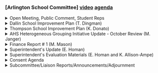 ### [Arlington School Committee] [video](https://www.youtube.com/watch?v=5ipl_6FF1NM) [agenda](https://arlington.novusagenda.com/agendapublic/MeetingView.aspx?MeetingID=1877&MinutesMeetingID=-1&doctype=Agenda)

<details><summary>Open Meeting, Public Comment, Student Reps</summary> 
<details><summary>	 Kirsi Allison Ampe - 156</summary>

> Hi, welcome to this regular school committee meeting of Thursday, October 26th. We have no public comment today. I would like to recognize our AEA representative, Julie Keyes. Thank you for being here. And our student representatives, Mo Higginbuke and Amy Kolaru. Did I get it right? Yeah. It's online. Oh, and Grant Minnick is online. Sorry, hi. And we will start with you folks. Oh, yeah. To be honest, not a lot of updates this week. People are kind of just doing their academic thing right now. It's a pretty stressful week for everybody. But we're excited for the new building. Sports seasons are coming to a close, so cheer for the girls cross-country team, because they're our Middlesex League champions for the second year in a row, maybe even more. And the fall play is happening next weekend, so you should all check that out. Exciting. People put a lot of work into it.
</details></details>
<details><summary>Dallin School Improvement Plan (T. Dingman)</summary> 
<details><summary>	 Kirsi Allison-Ampe - 233</summary>

> Great. OK. Next, we have the Delan, or do you want to do the introduction for the SIPs? Sure. We have two school improvement plans tonight. Delan and Thompson are here to present. And I'll go ahead and invite you up, Mr. Dingman, first. I'll be driving slides, so let me know when you want to progress it. And I just want to thank the team for their work with a new school improvement plan template this year, and a lot of additional support from our director of data research and accountability. We've done a lot of work to try to align the efforts of the schools, while also providing opportunities for the schools to show their special ways that they are adapting the work that we're doing as a district to meet the needs of their specific communities. So I'm sure you'll hear a little bit about that. And take it away. I will pull up your slides. Let me, before I do that, Liz, I don't know if this affects our public, but on our screen, there's something in the middle that doesn't look like it should be there. Thank you. OK, great. Thanks. Do you want that sidebar on there, or do you want to? We don't need the sidebar. Why? Yeah. In case somebody wants to say something. OK. Yeah, we should have that here. OK. We're good. Thanks.
</details>
<details><summary>	 Thad Dingman - 3613</summary>

> Good evening, everybody. Did I hear right, this is the last school committee meeting in this room?  Yeah. Congratulations. That's really cool. Glad to set the tone. Knock on four, Micah, you know. Yeah, yeah. So thanks, everybody. With that, Dingman, I'm the principal of Dallin Elementary. I'm beginning, this is the beginning of the 10th year at Dallin Elementary. I'm very proud of that. I'm proud to serve this community for the last decade. I'm joined by Samantha Karustis, our assistant principal. She's graciously allowed me to be the spokesperson for Dallin tonight. Thanks, Sam. You got that, thank you. So tonight, what I hope to go through is a few things from the past year that we consider wins, and also some challenges that we plan to dig in with our teaching team around this year. We'll share our priorities for 23-24, priorities that I think are very specific and important to the community at Dallin, but also are moving our strategic plan forward for the district as well. We'll talk about key initiatives, action steps, and our school improvement plan. Slide, thank you. So Dallin Elementary, we're a school of approximately 425 students and about 70 plus staff. Dallin, in the past probably five to six years, has peaked at around 500, or a little over 500. So following the pandemic and in the years following, sort of plateaued, and we remain around 425 students, 20 sections, including housing the district supported learning center, sometimes referred to as the SLCB for students in grades K through 5. So supporting our community and also supporting our broader community of Arlington students and families. We're very lucky to have the engagement of families in our community. Our PTO is thriving. We've seen volunteerism in our schools rebound in incredible ways. Since our pandemic, things like our board seats are all full. Our meetings are full as well. We have a school council that is representative of our family population, teachers, and community members, and a diversity, equity, inclusion group that is supporting and tending to all of the voices in the Dallin community. Demographically, Dallin has changed. In the last, over the last seven years, we have seen particularly our community that identifies as non-white increased by 15%. We are seeing more languages in our school. We're seeing a multitude of families and experiences. And they are asking to participate and be a part of their children's education, which is wonderful. Dallin, we prioritize three core values, courage, respect, and responsibility. And we use those core values to lead our work in helping students to think morally and ethically about their experience with themselves and with each other. Slide. Just going to talk a little bit about the segue into the teaching team at Dallin and some of our core practices that we believe are important. We've made meeting together in professional time, which we call Ace Blocks, is our collaborative time where we're meeting across roles in the building. Hold on, Mr. Damon. Which slide are we on? I'll go back one. Sorry, I just want to say a couple of things about this. What's my name? Never mind. I point this out because what's been very important is teaming, creating collective efforts to support students in our school. So that's making sure that we take our time together very seriously. We make efforts to bring special educators, interventionists, coaches, all in the spaces with our teachers every week, following agendas and following data that is collectively identified and valued to improve our student experience. And so the professional culture in the school, I would say, is very positive because of that. I'm going to talk more in depth, but we're going to, this year and previous years, we are committed to improving literacy instruction for our students. It's been something I've talked with this group about in the past and will continue to talk about. It's an important conversation in our district as well. And also, this year, we're looking with more focus at our groups within the data that we know, whose experience we want to shift, we want to focus on. Slide. Generally, the data portrait that we've looked at at the start of the year with teachers and administrators, I would say we see several strengths and we see areas of concern emerge. So academically, the school demonstrates impressive achievement. We're an 87th percentile school. MCAS supports that our students are performing above the state and with the district. We see strong results for students in math and ELA and science as just general statements. And we've also made substantial progress in improving our students' early reading benchmarks, K through threes. We've paid more attention to those. We've been very proud of the shifts that we've seen, particularly coming out, again, of the pandemic. But then we also need to continue to focus on some of the inequities that become more visible as we zoom in looking at things like, in particular, our performance gaps that are existing right now between our high needs and non-high need populations. Particularly when we look at MCAS achievement, that tends to be the key signal to there's something there to understand and improve for our students. High needs is a blanket term. I think most folks, probably all folks, have a general sense of what that means. Because at Dallin, our subgroups are small. Students with identified disabilities are multilingual population. Students who are identified as low SES are small groups. Those get clustered into high needs. But there's lots of stories in there for us to learn from. So in general, I think our data raises questions about specific challenges that those groups are having, thinking about the effectiveness of tiered intervention and engagement of our students, particularly students with disabilities, in the classroom and within academic discourse. Slide, please. So in our school improvement plan for this year, we're focused in four priority areas, our priority goals. So we're going to continue to explore and understand our opportunity gap in literacy, particularly between high needs and non-high needs population. Part of this is the adoption of the EL, English language arts curriculum, that was happening across the district. Part of it is the expansion of high quality universal screening instruments for fourth and fifth grade. Our second objective is an instructional objective. This year, our school is looking at the use of protocols to ensure equity of voice in the classroom. It's a high leverage instructional practice that we know is linked to positive student achievement outcomes for all students. It's a central practice in the EL curriculum that we'll be implementing over the next several years. And it's a practice that we are studying and will be learning from as a school. Within the area of equity and culture, we're going to talk a little bit more about our students and their sense of belonging. Our sense of belonging is central in our vision statement for the district. And what we see when we listen and look at student voice is our students who are identifying LGBTQIA-plus and our students who are identified as having disabilities and receiving services are reporting a different experience and a different sense of belonging, a less positive sense of belonging than other groups. And in family engagement, we plan to work closely with our PTO and our staff to make sure that our students see themselves in their school experience, that families see themselves in school experience, and that we are creating invitations for families to share the rich diversity of our community in our school. Slide, please. Just want to talk a little bit more about literacy and a focus on literacy, a few data points to look at. We've been, as a school, thinking about the experience of our readers from an early age for several years, supporting our staff with professional development, and as a district, supporting them with the tools to tend to and pay attention to early reading skills. So in the middle, you have Dallin, what we look like at year-end, using the Dibble's assessment, which is the assessment that we're using now K-5 to monitor our reading progress with students. On the far right, we're looking at the MCAS in a trend line of our high-needs students and how they're performing in the MCAS assessment. Kind of bouncing, but I hadn't really thought about the order when I was presenting to the school committee but on the left, oh, it's your, yeah, left, good, is the growth from the beginning of the year last year to the end of the year last year for our students in K-3, looking at the percentage of students that are meeting or exceeding the benchmarks assigned by Dibble's. So what do we notice? We see, when it comes to early reading skills, that our students in K-1 and 2 have made really nice gains and continue to make gains. Our second grade cohort for last year is a cohort where we, aside from looking at tier one interventions, we looked really carefully at our interventions as it's just a large group of students that need our support. In our third grade, we see 80% of our students who are hitting those end-of-year benchmarks. But still what we notice in some of our MCAS results is a challenge in how those early reading skills are translating into success and the type of questions and the type of ways that we're measuring our students as readers. Particularly, what we're thinking about is our students' comprehension and their ability to write responses to their reading. The one intervention that is gonna be the most impactful for all of our students, particularly when it comes to using MCAS to measure outcomes, is our EL education implementation. It is a curriculum that is rigorous, holds our kids to high standards and high expectations, is supportive, is explicit, is teaching them carefully across their years in school how to demonstrate their comprehension. They arereading a ton. They are presented with complex text, with complex ideas. They are reading a range of genres. They are supported. All students are held to high standards. All students are reading central text and supporting reading central text. It's not a curriculum where the bar is lowered for any particular student. They're learning how to write paragraphs. They're learning their mechanics. These are all areas that when you look deeper at those MCAS scores and you think about where is it that they're falling down, and you look at where we're closest to the state in our performance, it's essay writing and it's constructed responses. And those are where our students need more experiences in the tier one classroom starting at an early age so that they are prepared for that in third grade. And they are, I would argue, they are important skills for our kids to have. That is how they demonstrate comprehension. Our students are learning vocabulary. Our students, which is important, and our students are developing better background knowledge as a part of their experience starting in K1 and 2. So where we have sort of done a better job at figuring out how phonics, phonemic awareness, and those emerging skills help students be decoders and fluent readers, we need to give equal attention to students' comprehension skills and language. So we have new assessments that we're piling in fourth and fifth grade at Dallin. We have a team that we're developing this year that will closely pay attention to the progress that students are making. So that's reading specialists, coaches, special educators, administrators, and teaching teams that will be paying attention to progress monitoring. So one of our focuses this year on improvement is how we progress monitor across the year and carefully progress monitoring our students in their classrooms. Slide. It's important that, so another area we're working on I mentioned is instructional strategy. So it's important that we are creating a sense of belonging for our students in the way that we believe that we have the most leverage for that is in their classroom experience. And so the classroom, we want our classrooms to be rigorous places for all students. Right now what we see is that our kids are feeling and experiencing rigor in their classrooms. However, if we look a little deeper at our focal groups, see the students with disabilities are reporting or feeling less rigor. So one of our key central practices is classroom discussion protocols. Classroom discussion protocols are linked to higher levels of student achievement. A protocol, if you're not familiar with it, is just a structured approach to a facilitation to a meaningful conversation. So, and these happen inside of lessons for students. The purpose is engagement, active engagement, critical thinking, and equitable sharing of ideas. The things that a protocol, what's central in a protocol to us is it's promoting equity of voice. We wanna make sure that all students feel that they are participating in a part of whatever the activity is in the classroom. And it's also a way that we create more participation that are, and it contributes to our classroom communities that we're developing. Another part of protocols for us and what we're thinking about is how we are appreciating different viewpoints in the classroom. We're encouraging students to work across diverse partnerships. There's collaboration, there's teamwork. And most importantly, I mean, when a student feels like they are a part of the learning, when a student feels like their voice is heard, they feel like they are more important in their classroom setting. Slide. Something that we've been focusing on as a school and as a district for several years is our students' sense of belonging. And this year, in our goals, we are intending to learn even more and understand why some of our students feel so positive about their student experience and why others are not reporting the same. So what we noticed in the data that you're seeing is student voice data, it's panorama. It's from 190 students who are reporting about their experience. So one of the things that we feel good about is last year, our focus was on connection with kids. We noticed that our data seems to indicate we are, our students are feeling more connected. That those numbers showed strengthening. We noticed a significant rise in the sense of belonging from our adults. I should talk more about our staff, but this was something that we were very intentional about is making sure that our adult community felt connected to each other. And we noticed great increases for students who are in IEP, students who have identified disabilities. Somewhere in the fall to spring experience, those are real positives for us. You know, where I think that there's, we have more questions than answers is some of the decreases that we notice. And the swings, I think, should be noted. can tend to be big because those groups are smaller in size. But in particular, the theme that emerged in our data is students who identify as a gender other than male or female. And so that's one of the questions or identifiers that students are provided with. We noticed their student experience was less positive, and particularly from fall to spring. And it's a community of students that we have tried to create affinity groups and spaces for. We've tried to think about the ways that we are allies in creating safe spaces for kids. I really feel like our adult community is not satisfied with that, with those results. So for us, to see that dip in this particular focal group's sense of belonging is a challenge that we want to take on very seriously. And I'll talk a little bit more about key actions in just a second. But that particular sense of belonging for our students is something that we're noticing and are going to act on. So slide. And I think the segue between, I want to talk about our instructional leadership teams. It's important that we don't stop at surveys. It's important that we don't stop at tests that are already behind us. It's important that our work, our actions, take us closer and closer to the student experience. Our instructional leadership team is something that it's part of our district work. It's a part of our school work. They are in the leading edge of our priorities. So our instructional leadership team, their focus this year is our school-wide focus is protocols. They're the first to implement. They're the first to open their doors and share with their colleagues. When we're talking about understanding the experience of our focal groups, these folks are already identifying students and going to them and interviewing them and talking to them and bringing that information back to our larger instructional leadership team to make sense of and understand. So the thing I want to say about our instructional leadership team, this is an important initiative in our district. And these folks are the role models and the leaders in our schools. And that's how we're treating it at Dallin. We have a great team of teachers who are moving that strategic plan forward, thinking about instructional coherence, thinking about what professional development can look like. On top of all that, what our instructional leadership team is intending to work towards this year is more peer collaboration and peer observation. So the best learning, I don't mean this too facetiously, but teachers learn best from each other. The more authentic the experience, the more authentically your voice is to the work that you do with kids, the more that you learn and listen. So we are trying to cultivate that in our school. And our instructional leadership is trying to do that, while also moving forward our priorities as a school around equitable discourse and understanding the student experience. Thank you. Is that my one minute mark or something? So just trying to synthesize some of our key initiatives and action steps. We are, as leaders in the school, trying to create a culture of learning where our teachers feel that they are supported by each other and available for each other. And so that's something that is really important for Sam and I. We want to make sure that our school is a safe and inclusive space for our families and our communities and our students. And we know that we are going to need professional development and to be very clear about what are the practices that we know lead to a student feeling like they belong. And we know that we will do that by learning from our families and learning from our students and learning from our community. Some of our work this year is around more synthesis. We want to combine our groups. So we have an instructional leadership team. We have a school council. We have PTOs. We have DEI groups. We have SEL teams. This year, one of our key initiatives is to bring those groups together more often so that across roles, folks can see how they are working towards the same outcomes and how we can develop more relationships of people who play key roles in our schools, those voices that are central. And part of that is, again, continuing to cultivate our Dallin IL team. Our academic initiatives, something we're taking very seriously is supporting our EL implementation in grades two and three, looking at high leverage instructional practices across the school, developing a team of interventionists and reading specialists, special educators and coaches as a core literacy team to more closely progress monitor students across the year, and communicate, develop communication systems so that we are more transparent with our community. That's something our community has asked from us to do and respond, using assessment tools. And also, part of our work is we're creating a core experience where students do not miss core instruction in any of their content areas. That has been really important to us. And importantly, I just want to say thatour teachers, they demonstrate their commitment. All of our teachers have these priorities somewhere in their professional practice and student achievement goals for themselves. So we create common goals across our school so that we're all working towards those same outcomes. Importantly, with a focus on student groups, namely our students with identified disabilities and students who are identifying as LBGTQA plus. And slide. And I won't spend a ton of time on this. But if you get it, if you have a time to read through, I think we get really serious about what we believe our kids need and what they want and how they learn best. And we sit and craft great plans for professional development and what we think will engage our teachers. But what we've been doing more of last year and this year is just talking with kids and trying to understand where the glows are in their day, the things that they appreciate and love, and also listening to our teachers to get a sense of where they're at and where they believe that we need to be going. And so I've shared some of those from the empathy interviews as just an example of how we really do believe that it's important to go past surveys and to listen to people and make space to hear their stories. Slide. Thank you. And questions.
</details>
<details><summary>	 Paul Schlichtman - 57</summary>

> Thank you very much. Does anyone have any questions?  Mr. Schlickman. Thank you very much. First, I want to ask you for the bottom line question as far as we are. You're before us. You're talking about your school, what you're doing, what you see as the next steps forward. What do you need from us?
</details>
<details><summary>	 Thad Dingman and Paul Schlictman - 410</summary>

> Well, I think if you ask teachers what they need, it's time. And how I think about that is to some degree, if that was the blanket, we just had time to do these things, it probably wouldn't still be enough. I think it's time and it's leadership. I take that really seriously, that what we do is intentional. I think, Paul, the continued support of the school committee, I feel like even when there is hard questions to ask, I've always felt supported and felt like our community supports our schools. We need that continued support. I think we're going to learn this year, I imagine, as we pay extra close attention to how our focal group experience changes. That will impact what we ask and what we say or communicate that we need. I don't want to use the word concern. I'm impressed by the fact that the district is going through a major implementation of a new literacy curriculum, which is going to take a whole chunk of time. As soon as I heard time, I know that that's something that's got to be eating up a lot for you. Yeah, and how you do all do your work. I'm not saying like, here's how you should do your job. You know how to do your jobs. Protect our schools. Protect our schools from the distractions that will take us away from important conversations about the student experience. I've mentioned several times tonight, there are students in our school in third through fifth grade who say, I'm not this gender. I'm having an experience that's different. Help me have that experience. I do worry at times that as we get very serious about that, how we take care of our educators and protect our schools in doing that work. Yeah. I've always worried about who's caring for our caregivers. I hear the discussion. I know that there was a major impetus in terms of literacy because we saw the need to shift our curriculum. I'm glad you were talking about essay constructive response. I think the key word here is discourse. And the more discourse that transpires among the students, that's sort of an outcome that usually pops up on the MCAS in those areas. But that's also a way to gain connections. And it's a great research base. Student discourse has a great research base in being effective. It's always been a key leverage point. Thanks.
</details>
<details><summary>	 Jane Morgan - 234</summary>

> Any other questions? OK. Oh, it's Morgan. Thank you. So, I guess my question, and again, Dellen mirrors the district in this. So, it's the same. So, first of all, to Dr. Ford Walker who have all these slides like mostly look the same, which is amazing. So, then like there's like a template and then we can go and like go back and look at the district data and then I can actually ask like a much better question. So, thank you for that. So, the achievement gap in ELA on the MCAS between high need students and all students has never been bigger than it is now, right, since 2019 anyway. That is the case at Dellen. It's the case in like across our district. So, what are the, I mean obviously we have a new literacy curriculum, right, where, you know, where we brought, we're doing more, you know, bringing foundations through grade three sounds like there's still some like potentially some work to do there in the implementation just because like that's what I think when I see growth from fall to spring is like, like we want to see them. We don't want to see 2% fewer in the spring obviously meeting and exceeding what we did in the fall, right, but working on that. But so, what do we do about that other than having a new curriculum?
</details>
<details><summary>	 Thad Dingman - 420</summary>

> So, I think we measure the efficacy of our interventions. So, if we assume that, we have to assume that students who are identified as high needs are in some way known by the school. So, high needs is like since disability is part of that group and that is this blanket. It bothers me in the sense that there are very unique experiences even under that and there's a lot of intersection. I think there is an intersection between disability and our students that are multilingual that is compelling and needs closer attention to understand what works for students and for students, what we can expect or what we should be doing more of or less of. And I think that, I think low SES is a hidden population for us, at least in our community, but it's getting bigger. If you look at our demographics, these are groups that are getting bigger for us. But they've been hidden, their experiences have been hidden. And so, there's lots of great research and lots of great practice that we can lean on, but I think, and I think we have great dedicated teachers who want to see different outcomes for students. So, all that to be said, by paying closer attention, excuse me, to the interventions that we're doing, meeting frequently and being flexible, trying to learn about, you know, learn from this experience and making changes. I mean, there was a time probably, definitely not when I was here, where you would decide on what your course of action is and that you would stick with it, right? You'd stick with it over the course of maybe a year. We don't do that anymore. We have people who bring in a milieu, like they bring from their backgrounds. And if you put a reading specialist, a special educator, and an MLL teacher next to each other, and a coach, what comes out of that is usually different than what you've had in the past. And somebody asks a question that hasn't been asked in the past. So, we've already started that work. And then, all of a sudden, you see folks, when you give that type of agency, like they're leaders on the ground too. So, there's this sense of like commitment to students that takes place in creating those structures. So, that's what we believe. The magic wand, like approach, I don't necessarily have that, but definitely there are instructional practices and instructional approaches that people are trying.
</details>
<details><summary>	 Jane Morgan - 80</summary>

> Great. And my other question, you didn't touch on it in your presentation, so this feels a little, it's maybe unfair, but we heard a lot from Matt Coleman when he talked about absenteeism and like efforts that were being made to sort of work on that and know that in Karen's presentation, she talks about it. And I was just curious sort of the 30-second version of your sort of philosophy on working on chronic absenteeism in your population.
</details>
<details><summary>	 Thad Dingman - 69</summary>

> Developing compassionate, close relationships with families because they are also experiencing the burden of whatever the core issue is. So, I will say that this is an area where my partner, Sam, has done a really good job of being more, helping us all be more aware of the patterns of attendance that we're experiencing. And our social workers have never been more important. Great. Thank you so much.
</details>
<details><summary>	 Len Kardon - 108</summary>

> Mr. Cardin. So, related to the high needs group, the percentage of IEPs, the percentage of students that have IEPs at Dallin is quite low at 9.4%. It used to be as high as 14. And the other schools, I mean, you have an SLC, so it's hard without taking those numbers into consideration. But the other elementary schools are, I mean, the closest is 11% at Bishop and significantly higher at some of the others. So, do you think there's something notable there? Has something changed in the last five years about putting people on IEPs at Dallin? Or is there anything that you've observed about that?
</details>
<details><summary>	 Thad Dingman - 209</summary>

> I wouldn't say there's like a single story that I can think of. I think that in our work, particularly by housing the Supportive Learning Center, we are acutely aware of disproportionality. I think that has sharpened our practice. You know, so if you think about our populations where disproportionality and disability tend to come together, it's low SES, it's black and brown. These are all populations that are very low for us. I think it could in some way speak to the important role that intervention has played for our students, how accessible our intervention is for our families. You know, so I would say the expertise of those interventionists too and the impact that they've had on students over time. You know, I think when something I look at is if we pay attention to the non-high needs trend lines, they remain pretty stable and high. So there's nothing there that screams students are, you know, we're missing students. We're lost in, you know, we're missing stories. I think we're doing a better job of identifying our students that need the most. And now we need to do what we were talking to Jane about is make sure that those practices are impacting those populations. Thank you.
</details>
<details><summary>	 Laura Gitelson - 118</summary>

> Ms. Goodwin. I appreciate your, you know, concern and highlighting the challenges or the decrease in positive responses for students who don't identify in the gender binary. But I'm sort of curious because there's three categories here. And the top one, which is how much support do adults at your school give you, it looks like there's been improvement on, right? And it's the other two that are the striking declines. And I would love to know sort of what you attribute that to and how, you know, if there's something you can learn, all of us can learn from there in that distinction to help all of these students have a better sense of belonging going forward.
</details>
<details><summary>	 Thad Dingman - 241</summary>

> Yeah. I have hunches. I think in particular, so one thing I want to say is this group is around, I think it was 9 in the fall and 11 in the spring. So we're talking like when the pendulum shifts on some of these, we're talking about 4 or 5 kids. So I want to know what those 4 or 5 kids think and what they, how they understand and what they're asking for when they respond to these questions. So it's like, so when I think is that our teachers, what I believe is that our teachers are creating safe space in their classrooms for kids and we need to, but we're a very connected school. I mean, Dallin, you know, is like a box. And so we're all over each other all the time every day, which means we're very visible with each other. When we create a safe space and students feel like they can share the fullness of themselves, I actually think that a student wants to carry that into their school and continue to share the fullness of themselves in all of their spaces. So how we do a better job of that is what I believe. And we have tried. We use announcements, we use very visible methods, and I think it's somewhere in the human connection. But I want to hear from our kids, and we're going to have our kids tell us.
</details>
<details><summary>	 Kirsi Allison-Ampe - 41</summary>

> Okay. Great. I think we should probably move on. What? Sorry. But thank you very much for coming and for your presentation. Thank you, everybody. Appreciate you. Nice and hot for you, Karen, right here. Is it the hot seat, literally?
</details></details>
<details><summary>Thompson School Improvement Plan (K. Donato)</summary> 
<details><summary>	 Kirsi Allison-Ampe - 133</summary>

> All right. It's a nice, cool seat. I wasn't sure about the temperature, so I was like, I'm not even wearing a sweater today. I'm just going to come in. It is pineapple time. I'm going to pull up your slides for you. Thank you. Thompson is our biggest elementary school and one that I always have such a wonderful time visiting. And I know you'll hear a lot about what they're up to to make it even more fun this year. I'm glad you. I used to joke that I wanted to be the biggest and now we are, so here we are. Mr. Dukoff and I used to go back and forth, I'm like, I think you're only like five more than me now. Finally, it was our turn. So welcome.
</details>
<details><summary>	 Karen Donato - 3569</summary>

> I mean, thank you for having me. I'm happy to be here. My name is Karen Donato. For those who don't know me, I am the principal at Thompson, proud principal at Thompson. And like Mr. Dingman, I have started my 10th year in this position. It feels like I'm new every year, but people call us the veteran principals these days. I'm also here with my wonderful assistant principal, Kristen Chevalier, who also has allowed me to take the forefront in speaking tonight. Our motto at Thompson is to be a pineapple, stand tall and be your best. If you ask a student who went to Thompson, will they ever look at a pineapple the same again? I don't think so, right? That's it, right? Next slide, please. So I can't actually see my notes, but I can see that. So this evening, my goal is to share with you a little bit about who we are at this moment in time, share some of the highlights about our priorities for this year, and then review some of our glows, which are the great things, and some of our grows, which are things we know we need to work on. Thank you, got my flow. This year, we are 522 students strong and over about 80 staff members. Just to highlight a little bit of the picture here, the pictures in the middle is a pineapple, of course. It says good vibes. And underneath says amazing things happen here. Something that I hear often, which I think we take great pride in at Thompson, is when people come to visit who haven't been there before, they say, I really like the vibe here. I really like what's going on. And that's so important to us that when people come, including our families and our students, they feel welcome the minute they walk in the door. To the left, you'll see a smaller picture, or a picture that we can't see so clearly, but it's Ms. Chevalier reviewing our recess expectations with kindergarten over on what we call the townside field. We have begun our PBIS implementation last year, and our core values of being safe, be responsible, and be respectful. And we start the year by going over what that looks like, sounds like, in all the various places, including out at recess. And to the right, you'll see a part of our staff at our opening staff meeting this year. Each year, I try to surprise them with a theme. And this year, you'll see construction hats in the picture, and we were talking about going back to basics. What are some of the basic things that we need to do, lay out the foundation for us to continue to build back to where we used to be pre-pandemic. Next slide, please. This is just a little bit about us, some of our numbers. I won't necessarily go through all of them, but here we are by class size, with our smallest cohort is in fifth grade. We have 76 students in fifth grade. And our largest cohort in second grade is currently at 97. We joke and say the inn is full in second grade. And our diversity is also represented by the pie chart. I'll just highlight, but we know that that's a huge piece of who Thompson is, and the important piece that the diversity plays into our day-to-day operations. Across the district, average of 3% of students identify as African-American, and we are at 5.4%. And across the district, an average of 8% of students identify as Hispanic, and we are at 8.8%, just to highlight a couple of comparisons. We embrace that we get to work so closely with such a diverse and representative student body. And at the bottom is just a quick look at our number of ELL, MLL learners, with 23 level one and two, and 23 level three and four students this year. This is just a slide highlighting the four school priorities that we're going to focus on. You'll notice that as an elementary principal team, the four priorities are exactly the same for the elementary schools. We got together early on as the year started, and recognize that our data has some real similarities to it, and how can we work collaboratively together on some of the areas that we know we all need to improve on, even though it might look slightly different at each of our schools. I was laughing when Mr. Dingman was talking about how he was talking about his data charts that he showed, because I'm also not going in order. So our first goal is we're going to continue to address the opportunity gap in literacy between our high needs and our non-high needs students, and focusing on the adoption of the ELL curriculum. So with the middle graph, you'll see this summarizes our performance of our K to three students, and using the universal screener of DIBELS, we've been able to identify those students who require more detailed targeted instruction. We're slightly below the district aggregate of 83%, and we were at 81% K to three. But we also recognize that over the last few years, the addition of the Hegarty and Foundations programs, those are helping us address some of the needs in our K to three grade span, and we know that we're shifting from learning to read to reading to learn at that time. Moving to the graph to the right, I wanted to highlight that Thompson overall continues to meet or exceed state-determined benchmarks for MCAS across the math, ELA, and science areas. But with our continued focus on literacy, our high needs focal groups continue to underperform, and our implementation of the screener at these grade levels with the addition of grades four and five helps provide us with additional information for what our interventions should look like at that grade level, those grade levels, as we support closing the gap. And with our upper grades, we, too, are taking a look at comprehension and targeting our interventions in that area. If you look at the graph to the far left, we haven't done a deep dive yet to analyze our MCAS data, but I thought it was important to include this because I feel like there's both a glow and a grow on this. The glow is from 22 to 23, the percentage of our students who identify as African American has increased their meeting or exceeding expectations from 23% to 47%. Conversely, there's a grow there in that from 22 to 23, our students who identify as Hispanic Latino, they have declined from meeting or exceeding expectations in ELA from 41% to 26%. So this is a piece of data that we really need to dig deeper on in the coming weeks with our ILT and during our ACE meetings. Next slide, please. So we have decided to focus on both K-5 at Thompson. We have grade 1 and grade 3 who are the grades who are implementing EL this year, but K-5, we have focused on two main high leverage practices. We want to improve general classroom instruction for students, and we want to take a look at the use of protocols and deepening student discourse. On this slide, I've just highlighted those two practices, talks about how we're going to be working K-5 on those this year, and we know that if students are more engaged and if they feel seen and heard in their classrooms and throughout the building, then they are more available for learning. All grades are beginning to implement these protocols this year, and that will help support our transition as we go to full implementation next year, K-5. I wanted to include this short video. I'll give it just a little context before you hit play. So part of what we're trying to do is highlight different protocols that all staff can use K-5 in any subject area so that staff isn't seeing that this is just EL, that this is going to be applied to, that these protocols are going to also go across the other subject areas so that students start to feel more engaged in what they're doing and also increase their discourse through the use of these protocols. So this is a video that a first grade teacher sent me shortly after we had our opening day meeting and then starting school, where we were taught the back-to-back and face-to-face protocol, and right away, this teacher went and started using it even before we really got into the nitty-gritty. So this is a first grade class, and they are practicing back-to-back and face-to-face, and they are actually using it during their morning meeting share, so it's not necessarily in science, math, ELA. It's something that these protocols are things that can be used throughout the day in different instances. So this is just a short snippet of... What I'm not sure about is I have to have my sound off because of the feedback on the thing. Do you want me to play it on my computer? Do you want me to play it from my computer? It won't be seen on the Zoom. But if you play it while I hit play on this, even though it might not necessarily exactly match up, would they hear the... Yeah, if you put your microphone next to your speaker. Yeah, that might work. You ready? I'm not ready yet. All right. All right. We're going to hit play at the exact same time. Okay. I have to log back in. Sorry. Tell me when you're ready. Wait, I have to turn my volume up. All right. Put the mic down by your speaker. Okay. Ready? Ready. Go. Oh, no. Can't hear yours. Okay. So today we're going to do our weekend share. So we're going to do a week long, weekend share. With our back-to-back, face-to-face share. So everybody has an idea of what they did this weekend. Okay. Now turn. Go face-to-face with your partner and take a turn sharing with your partner what you did this weekend. When you finish, you can make a tent with your hands. You and your partner make a tent. Yep. When you finish, you and your partner make a tent, hands together, just like Isabel and Alara. When you finish. Excellent. I'm sorry it didn't match up as well as I'd hoped, but to me it was just such a good example of how quickly we can take something that we're learning and put it right into practice and hopefully start to see students become more familiar, more comfortable with using these tools and see that ability to increase their conversation and discourse with each other. All right. Next slide, please. So this slide, we're going to talk about our culture and climate goal, and that's we want to improve belongingfor students and all students across the board. We want them to be understood as people, supported by the adults, and feel respected and have a sense of belonging. So as we continue to grow, as our numbers continue to get bigger, our diversity also increases, and I feel like for years we kind of shied away from highlighting particular cultures or maybe particular things because we didn't want to forget anybody, but over the years we've realized that that is a practice that when we do those things, other students are also encouraged to share about their own individual cultures, even if it's not necessarily something that we addressed in a highlight. But we want them to feel all throughout the building that they have an increased sense of belonging. So on our panorama data, 59% of students in grades three through five had responded favorably when asked how well do people at your school understand you, and we certainly want to see that increase. We want our students to feel as though they're seen and heard through all aspects of their day. We did conduct empathy interviews at the end of last year with a number of our fifth grade students, and I just thought it was important, I highlighted a few things, that the students reported that they really feel a sense of belonging at recess and in the cafeteria when they're with their peers, so that that's the time when they're actually mixed, not necessarily in their isolated classrooms, but when they get together as a whole grade level. And they also reported that they would also feel a greater sense of belonging if the adults at school let them talk, like we are right now, literally said, right now, and actually listen. Like, you're not talking, Mrs. Donato, you're actually listening to what we have to say. And in that moment, I was like, oh, you're right, like we're taking time, because time is a big thing for us, we're taking the time to actually talk to them, not necessarily about something that's academic or something that may have come up throughout their day that we have to address, but it's asking them a couple questions about how they're feeling at school, what are some things that make them feel like they belong, and it was in that moment that I was like, all right, this is something that we really have to somehow figure out how to incorporate throughout the year. And one of the students highlighted that creating the all-gender bathrooms and our Rainbow Alliance has also made them feel like they belong. And I just wanted to say that the pictures on the slide, they are from our multicultural festival, and I don't know if any of you have had the opportunity to come to one, right now we're doing it every other year, but it is my first year when I went to the multicultural festival. I just, I was so emotional, because walking around and seeing our students and their families in our building so proud of who they are and the things that they do, and in their cultural clothing, it just was something that I just felt so emotional about in those moments, in that moment, and take great pride in. It was just, it's something that I can't capture, but if you get the opportunity to come, have the opportunity to come, I hope you do. It's an opportunity where students can participate in a fashion show and wear something that represents their culture. There's parents and students and caregivers, they bring artifacts from their culture and have display tables and boards, there's activities that families are running based on their culture, and it is, it's just amazing, it's really something that captures who we are. And when Thad was talking about kind of his PTO and his volunteers and things like that, how that's really strong, we have seen a decline in that, which kind of leads into my next slide, in addition to the chronic absenteeism that's on there, but due to person power and all that goes into running an event like that, we've shifted from every year to every other year. So there's pieces like that that, due to some circumstances that we weren't prepared for, we weren't able to keep this going every year, but we do get volunteerism right now every other year. Moving to the next slide. So this slide represents, and I just put this piece on it because I think this is a piece of the puzzle for us, there's a lot of different things that I think can go into a sense of belonging for our families and reengaging our families. So just speaking to the table, we know that our attendance rate is slightly lower than the district average. We also see that for our focal groups, the rate is cause for concern, and this is something we really need to focus on. I look at the second to last column on the right, the chronically, the percentage of chronically absent, 10% or more. And when you look at our families who identify as low income, high needs, our students with disabilities, and then our African American and Hispanic or Latino students, those numbers are particularly high. Our Hispanic population's chronic absenteeism is almost double, is more than double than all students. So this goes back to some of the ways that we want to engage our families so that they feel that they have a voice at the table, that they feel that their, who they are matters, and with our ILT, we want to increase the ways that we communicate with families. We've done some various things over the years, but it's still not the one thing, the lever, the one thing that's going to reach all of our families. So how can we really take a look at who is actually either not attending events, who's not signing up for parent-teacher conferences, who are our students who are chronically absent? And there's a whole host of reasons and different things, but the fact remains that those numbers are high, and we need our students in school so that they can engage, they can feel that they are part of the community, that they can be available for learning and show their own academic growth. So that is a big focus of the work I want to do this year with our ILT, and what are some of the ways that we as individuals in the school, not just looking at the school as a whole, but the individual people at the school, what can we do differently? tap into that's going to help increase our communication with families, support them and support their students. All right, last, next slide, almost last slide. This is just a few of our GLOWs. We've expanded our ILT, which I think is really important. We didn't have all grade levels represented last year. We didn't have staff who were ready to participate. We have service providers, support staff, specialists and coaches as part of our team. We are regularly using ACE time so that staff can collaborate and look at data and we can talk about some of our instructional practices. Math was a part of our focus from our SIP last year, including student discourse, specifically in math. And just overall, we've seen some growth. We've seen growth in our math scaled scores and growth percentiles. Our PBIS team continues to grow and our implementation has been strong, thankfully, under the direction of Ms. Chevalier. And we're consistently working with students on holding them to high expectations in all areas of the school. We had partnership and we continue to partnership with We the People for enrichment for students and professional development for staff about being culturally responsive and a partnership with PFLAG for professional development for staff around supporting our LGBTQIA plus students. And our grows, we want to increase our participation in our panorama survey. As I mentioned before, our students who identify as Hispanic and African American have significantly higher rates of absenteeism and we want to work to understand that and improve upon that. Increase our communication with caregivers around student progress, as well as opportunities to come to school events with their student. Something that we've talked about under that is that I feel like we had reached a nice rhythm of grade levels, inviting families in during the school day or hosting evening events before the pandemic. We'd have a math night, we'd have a literacy night, we'd have volunteers, we'd have teachers. We would have teachers have parents in during the school day if they were available. And I feel like we had gotten away from some of those things and we're slowly getting back into that. But that's an area that we really want to focus on across all grade levels this year is making sure we're providing opportunities for families to actually come into the classroom to see and be with their students in class and experience some of the things that are happening for them there. And then a grow and something that I'd like to particularly focus on, and I know as an administrative team, we want to provide dedicated time and space to meet with specific caregiver populations so that we are hearing from them directly things that may be going well, things that they need our support in, and things that we need to do to improve in order to support them so that we can elevate their voices in our school community. I feel like we work really hard with our students and provide for them in all ways, even beyond the school walls. And there's still a missing piece in connecting with the adults in their lives on a regular basis. Not that we don't connect with them, but how can we consistently connect with them and bring them into the day-to-day things that are happening in the school, not just parent-teacher conference or this event that we're having or a phone call. We want to hear from our specific populations of the things that we need to do so that they feel a part of our community more deeply. I think that's it. Thanks.
</details>
<details><summary>	 Liz Exton - 149</summary>

> Great. Thank you. Questions? Ms. Exton? Thank you for this presentation. As you were giving this presentation, I remember last year, there was, there felt like there was some struggle for you, and this year, this presentation felt like things feel better. So I hope that that is the case for you, and I hope that last year went okay. But what I wanted to mention or say was that, as you were talking about the absenteeism, I was sort of thinking like, what can we as a school committee, what supports would Thompson benefit from, you know, what does the district need, and then you sort of shared this in your growth. But I'm just wondering what relationship you have with the Welcome Center and the Director of Community and Family Engagement, and how can that department help you with some of these ideas that you have here?
</details>
<details><summary>	 Karen Donato - 481</summary>

> Sure. I think that's going to be huge. I've already had lots of conversations with Wesley or Ms. Pierre, and, you know, we are tossing around different ideas about how we can, how teachers themselves can communicate more effectively and efficiently with families who may not speak English. Right now, we don't have a particular platform that all teachers can access for translation. We have Lexicate. We use that. It's not as quick and easy as we want it to be. How can we quickly get messages to families, or how can we quickly reach out to a parent, not necessarily giving teachers using their cell phones or giving their cell phone numbers out, but looking for a way where we can effectively not just go to Google Translate and try to hope we can get the information we need to families selectively. I frequently, I use School Messenger all the time to get big messages out to the entire community or even grade levels, and that provides me the opportunity to translate and to highlight, you know, families' chosen languages, and it does have a character limit, so at times I'm not all that wordy, but sometimes lots of information has to be broken up. But there's not something that we have found that's so quick and easy for staff to be able to contact a parent and just say, hey, can you send in the permission slip? It's Vicki, you know, Miss Vicki at the front desk, so and so didn't send the permission slip. Then it's Vicki who's trying to get a hold of the parent, and they're at work, so they're not able to respond quickly. So we're looking for ways like that, and we have been discussing, I'm learning that there may be a piece to School Messenger that will allow us to do that. I also think for some of our families, they are not always at their computer, so checking their email may not be something that they are able to do quickly. Oftentimes I think checking a text and being able to respond quickly is something that is something that they could access. So looking for something like that I think is going to be important. And I feel as though, I know we're trying to centralize some things, but partnering with the Family Engagement Center is going to be really important, because a lot of our community relies on us in our building. People in the community, when there's new families that move in, they say, oh, go see Vicki or go to Thompson. They can help you with the registration, or they can help you get this document and things like that. So I think somehow coming up with some protocols or structures that allow us to also still have the family engagement in our area is going to be important.
</details>
<details><summary>	 ? - 97</summary>

> Thank you for that. Sorry. Just to add to that, Ms. Donato is on the working group with Ms. Pierre that is focused on community family engagement, where some of these conversations about tools that would make it easier for us to communicate with families in a more immediate way, particularly who use different modes of communication, because we make an assumption that everybody's on email. They're not. And so I'm thrilled to have Ms. Donato on that working group, because the challenges that we experience with communication with families, many of them impact families at Thompson.
</details>
<details><summary>	 Liz Exton - 79</summary>

> And so your perspective on that particular working group is really valuable, as well as that perspective around how we make sure that the schools are still the hubs for family connection, even though we have a Family Welcome Center to provide resources to make that possible. So thinking about how we're at once very local and centralizing processes so that they're consistent is something that working group is going to be thinking about a lot. Great. Thank you.
</details>
<details><summary>	 Len Kardon - 74</summary>

> Other questions? Mr. Cardin?  So this year we gave you an inclusion specialist instead of another classroom, because you don't have room for a classroom. And originally that was for grades, I think, one and two, but one ended up not being overly oversized compared to other schools. So how are you, can you just talk briefly about how you're utilizing that position and how it's working out, whether it's helping or not?
</details>
<details><summary>	 Karen Donato - 123</summary>

> Sure. We haven't yet filled that position. Ah, okay. We are working to fill it. The applications for most of our open positions have not been many this year. It's been an interesting year to try to hire even for a social worker was a position we had open at the end of the year. So trying to have enough of a pool to do some interviews to be able to hire is where we're at. We actually do have interviews that we're going to schedule. We have a handful of candidates now. So I think once we are able to hire the person, their strengths, where they've been, their experience, that will also help us shape where we wind up utilizing them.
</details>
<details><summary>	 Paul Schlichtman - 425</summary>

> Great. Thanks. Thank you. And we appreciate the position. We're just, when it's filled, we're really looking forward to being able to utilize them. Okay. Mr. Schlickman? Okay. One of the weaknesses of the MCAS on the elementary level is you're only doing three grades. And so if you're doing a year-to-year comparison, you lose your fifth grade, you get a new third grade. And you've got a relatively small cohort of African American and Hispanic Latino kids. So that when I see that kind of pattern, I'm just wondering if that's a cohort effect. And I don't expect you to know the answer tonight, but I know that you're going to go and do the data dive so that the exercise that you should be thinking about as you're going forward is to take a look at the cohort effect. Your growth numbers are good, so I think that you probably are dealing with a cohort effect that's making that graph look funny. The one thing I want to, is your attendance data. On one level, you're telling me that the African American students have a significantly higher absentee rate, which is true for chronically absent. You're 25% of the African American students are chronically absent compared to 17.7% of the whole student population. But overall, the attendance rate for African American kids is 94.2 compared to 93.7. The average number of attendance is 10.2 compared to 11.2 for the whole school. So in every attendance category except for the chronically absent, your African American kids are performing better than the school as a whole, which indicates to me that you've got 25% of your kids in that cohort group, which are really struggling with attendance, and 75% of the kids in that cohort group who just come to school no matter what. So I think that in terms of crispness of discussion, internally within the community, as you're looking at kids walking in the door, I think it's also important to recognize that within that cohort, 75% of them are your all-stars. So being more crisp here, I think is just important both for the kids and for visualizing the community. But I thought your progress in terms of what we can see from the test scores is impressive. So I'm going to come back with the two questions that I asked Mr. Dingman in terms of basically the literacy program is a huge, huge thing. How's that going relative to everything you need to do, and what do you need from us?
</details>
<details><summary>	 Karen Donato - 166</summary>

> I think the literacy program, with any change, and a big change like this, I feel like obviously it's going to come with some growing pains. I feel like for our teams right now that are implementing it, it's a huge change. It's a lot of work. They're constantly in early, not that they weren't before, but they're in early. They're printing. They're trying to be ahead of what's coming next. I love the collaboration that I'm seeing with our special educators, with our ML teachers, with our coaches, with those cohorts in particular. I think I often, I've said this to Dr. Holman before, time is always a factor, and I know we've got our constraints on that, whether it's including financial constraints. I think we want to make sure that we continue to be competitive salary-wise. I feel like I lost a couple of key players this year to neighboring districts who pay more, so I think that's going to be important for us.
</details>
<details><summary>	 Paul Schlichtman and Karen Donato - 579</summary>

> Thank you for saying that. That's important to have on the table when it happens. We need to know about that. Sure. I think, too, we are continuing to feel the effects of the pandemic, and while we have, I feel like we are well-staffed, we've got a lot of resources, and I don't necessarily know that I have the one thing, the magic wand that Thad referred to, but I give my teachers permission, and I think this is really important, that there are going to be times where they can't continue to forge ahead in a lesson. You have to stop. You have to continue to build a relationship with students. You have to let them know that you hear them, you see them, that they're struggling, and it's okay, and we're going to help them, and I find that some teachers can do that really well, and then other teachers just continue to feel the pressure of wanting to do what they're expected to do curriculum-wise as well, so how do I find that balance for them? How do they find that balance for themselves? I think we're going to feel this for a few years. Just thinking of where we see some struggle right now, it's in our younger grades with some of our students, and their emotional regulation, their social skills development, so giving staff, and our support staff, and Karisna and I also spend a lot of time supporting the kids ourselves, so that instruction can continue for the rest of the class, but we have to find ways to allow for some more time in those areas too, and I know part of what is a part of EL is that they're going to continue by having protocols, being able to find ways where kids can feel that they're part of the conversation regardless of maybe their background knowledge, or what they did over the weekend, or what they got as holiday gifts, like finding those ways so that the kids, that SEL is going to be embedded in some of the work of EL, so trying to find and highlight some of those practices is going to be really important, because we don't have enough time to also have a SEL block in our day while we do EL, while we do math, while we do science, social studies, and specials, and I'd say for Thompson, what we see is that there's a lot of crossover in our focal groups. We don't just have the students on IEPs, the students on IEPs might also be the students of color, might also be the ML students, or the students who are socioeconomically disadvantaged, so as we try to support them throughout the school day, without necessarily pulling them from missing core instruction, we have to find the ways so that they are still getting the support that they need, and feel as though they belong and are part of the class, and the grade level, and have something to offer. That was kind of a long-winded explanation, but I just think that's a really important factor for us. Time is huge, and finding the time to address some of the social-emotional needs that we're seeing is going to continue to be something that we see over the next few years. When I was a principal, the worst days were the days when the social worker was absent. Okay. Thank you. Thank you.
</details>
<details><summary>	 Kirsi Allison-Ampe - 107</summary>

> Thank you. Any other? Okay, I had, I just wanted to comment, two questions, and these were actually kind of for both of you, but first, I was just wondering, how effective is DIBLS for students in grade three, where they're, a lot of them are starting to understand how to read, and I'm just thinking if you're doing nonsense words, that it's start, to me, it feels like it would start getting confusing, right, because they're not words, and I don't know how it's done, so maybe I'm totally wrong. Not since words cuts off at second grade, I think, but at second, right? No? No?
</details>
<details><summary>	 Karen Donato - 284</summary>

> Yeah, it continues. I think it tells us if kids, so the, the operating theory of the research is if students are struggling to decode too many words, then it's going to affect their comprehension, so it does give us, by third grade information, over which of our students are really still in that area of need. They also start in second grade to use a quick dipstick around comprehension called a maze assessment, and I'm, and I think that's where we got, we have more to learn, because really, this is all about helping students be able to read fluently and to support their growing comprehension. We see in our MCAS scores that that, that's what really MCAS is looking at very closely is their comprehension skills, some of their written skills. Okay. And I think, too, what we were finding as we were doing the initial assessments this year, some of the scores that may have flagged for a particular student, and especially in the upper grades, was around the maze, and we had to take time to kind of look at what the kids, what the student's response was, because it's a timed assessment, so just because a student may have flagged as, you know, a lower or well below in that particular area, if you go in student by student, you can see that actually they only answered seven, but they answered all seven correctly. So, you know, there's some cause for, like, not just taking it as it says, oh, they're flagged, we've got it right away, but we need to dig a little deeper for some students and take a look at some specific, some of their responses.
</details>
<details><summary>	 Kirsi Allison-Ampe - 352</summary>

> Thank you. And then the other thing was sparked from a conversation I had just before the meeting with Ms. Morgan, that we were thinking about how the community around elementary schools is so different than it was for our two oldest daughters, where when we were dropping off or picking up most, there was a lot more people interacting, and now we have, you know, partly because the demographics of town have shifted, we have more two-parent families, we have more just kind of drive up, drop off, and less interaction, and then that's combined with COVID. And COVID's this overlay where you have a whole cohort of people who never met. in kindergarten and that's really where most people kind of, you know, that's where you get your community. And Ms. Donato has had a lot of mentioned things where they're trying to bring the families into schools and I think that's just so important right now because we need to come, we need to have some other ways that we're building these communities which before happened more organically. And for some are broken and now they're kind of the role models for the earlier, you know, we kind of broken something and we have to kind of rebuild it just like you've been talking about. And the other thing is like, and I'm not saying we've done something wrong but like not having class list, not having phone books and stuff, all these things are things that have made it more difficult to build community outside of school and to me that has an effect on the community that's inside of school because if the parents feel part of, more part of this school, it's easier for them to convey that, you know, that's the message that they give the kids. And anyway, I'm just, I'm mentioning that because it came up when I hadn't really, I don't know, somehow our conversation made it really clear or more apparent to me and I thought I'd pass that along because I heard that kind of in both of your presentations.
</details>
<details><summary>	 Karen Donato - 113</summary>

> Yeah, I think that's really true and I'd say I feel like it's hit us a little bit harder than just hearing that report about like his volunteerism is up, his PTO board is full. We are not in that place. And I don't know that it's, I don't know that it's necessarily that people don't want to be involved. It's more like time constraints or jobs have shifted or family dynamics have shifted and we need to try to hear from those people who maybe not be at the table all the time to know what can we do to make this more accessible to you as well, not just, you know.
</details>
<details><summary>	 Kirsi Allison-Ampe - 168</summary>

> Yeah. Can I add one thing to that? So I'm thinking about this from the perspective of uniquely Dallin. I'm thinking about it as a building leader and I'm thinking about it as a parent in our system. And what I hear from our PTO that I think I hear in other places too is, they don't just want to be invited into the school. They want to understand the learning. They want to be invited into the learning. And that's something our PTO has asked us specifically this year. Like we want to do all these things. We want to be intentional about bringing people in and embracing the, you know, diversity in our community. But also we want to come in and see what our kids are learning. Right. And how our kids are learning and know about that. So that's the challenge they've given us this year. Great. Thank you very much. Great. So thank you both. Thank you, buddy. Thank you both. Thank you.
</details></details>
<details><summary>AHS Heterogeneous Grouping Initiative Update - October Review (M. Janger)</summary> 
<details><summary>	 Kirsi Allison-Ampe - 41</summary>

> OK. And next we have Dr. Janger with the AHS heterogeneous grouping initiative update. Fresh off of a meeting about the move. And ready to move into a new building. We're going to play Pink Floyd all day. Oh, yeah. Over.
</details>
<details><summary>	 Matthew Janger - 1607</summary>

> Well, we'll make sure you know where to go for the next week. You'll you'll probably know better where to go than we will. Entrance on Mill Street. Keep keep coming in the same way you did come in before. You know, a funny little building in the back that that is coming off of Mill Street, that's like three stories tall. That's where we're going to be. OK. Yeah. They're separating us from the real teaching and learning. I think you guys are pretty cool. Yeah. Yeah, it's coming. All right. Tell me when to go. So hopefully this is, you know, a relatively short presentation. You may have lots of questions because what I'm focused on presenting today and go to next slide. Is just this review of grades from the end of last year, so we finally got the punch line on those. We've been looking at semester grades before and then the participation rates for the fall. And then I'm happy to answer questions about sort of how the fall is going. So chugging right along. So just a quick recap, we'll go quickly through these. So this is just a reminder of the slide that I keep putting up of what we said we were going to be looking at in terms of measuring the success of this pilot program. And so today, as I said, we're looking at participation in honors and student grades. Next slide. So going forward, I'll be back here in December when we will have term one grades to look at. So we'll have one more data point for the fall and we'll have finished conversations with the English nine and probably English ten teachers and be coming to you with some sort of proposal about what we see as the next phase. And as I understand it, there are three questions that we'll be looking at in December, and those are going to be one. Primarily, do we continue the heterogeneous grouping in English nine? Whether or not we consider rolling it forward into English ten and whether we think of any modifications in the format around heterogeneous grouping for things like honors for all. Um. Next step. So now we are up to the final grades. So if you go to slide six. Yep. So these charts are all a little bit hard to read for various reasons. One of the things just in terms of data points for good data visualization, for those of you who are sticklers for good data visualization. This is not a trend chart that can be looked at reliably because the distance between the dots is not the same as the distance between the grades. What you're looking at there on the far right is the end of year grades for school year 23. So last year, that's the main new data point. But I've left on this chart the quarter one grades just so we can see the relationship between those. Then we have for the previous year, the end of year grades. That's S.Y. 22, Y1 and the previous year's quarter one grades. So, again, we can see the relationship between the quarter one and quarter two grades. And then I wanted to go back to previous comparison years where we had leveled classes. So if you went back to school year 2020, the problem was that our end of year grades were already into COVID. So I did not put the end of year grades for 2020. That's why there's only quarter one grades there. And then I had the end of year grades for a year for S.Y. 19 going back. So it's a little bit of a apple apples to oranges. But if you look at the comparison years, it would be the end of year grades for S.Y. 19 to the end of year grades for S.Y. 22, which is now heterogeneous and to the end of year grades for S.Y. 23. The punchline is very similar to what we found at the beginning of last year, which is that the grades overall are stable, that the lower line, which you see in the blue line going down, is that under heterogeneous grouping with a large proportion of the higher performing students who would have been in level A are now at level H, but not getting lower grades. And so that's why the red line stays stable. The yellow line stays stable, even though it's a lot more kids and the blue line drops. And that's consistent with our recommendation to students, which has been if you're getting an A in level A, we think you should probably try level H. So students who thought they were going to get A's in level A have moved up to level H. Next slide. Trying not to have to turn my head backwards the whole time. So then the tables that follow are just because my labeling isn't great. So you can see this in table form. So the next slide is even harder to read. Next one. Because there's so many of these. But again, you want to be looking at that light blue dot to the green dot to the red red bar to the blue bar. And again, what you'll see is at the end of the year, grades remain relatively stable and they're either the better equal to the previous year or better than the earlier years. And you can see the same thing a little bit better if you pop down to more of the grades by gender. Where, again, you'll see that the grades in the post-COVID years were stable and they were better than the pre-COVID years. That is the grade reports. I did break the grades out by race, ethnicity, by level, but because our numbers within each of those subcategories is relatively small. I didn't report it out by level. There's only between about 30 and 18 in each of those categories. If you divide that in half, you're starting to have ends under 10, which I don't want to report these grades on. All right. So now distribution by race. So now if you'll go down. Next slide. So now we're up to participation rates. So the good news is keep. Oh, you gave us that one. You put in the one I asked you to put in. That slide is not in the materials that I sent to you, but just for context, I wanted to show this information. So as you can see, the breakdown is relatively small in each of the categories, and that's consistent across the years. And that's why I don't break out the subcategories by level, even though I did look at that. Next slide. So the punch line is that the percentage of students participating in honors has continued to remain high. It actually went up by about five percent. So it's now over 70 percent for this year. And then if you go down further, you can break that out. And now, because they are for comparable years, I drew the little trend lines. And so, as you'll see, although they bounce around in some of the smaller categories, the overall trend is upwards. So if you look at. Look, the the subcategories that were the most volatile would be for African-American students, where, as you can see, in 2020, there were none in 2022. There were only about 25 percent. And then it jumped up to somewhere in the neighborhood of 60 percent. It's gone down to about 47 percent. I think you can see on the chart this year, but it's still about twice as high as it was in previous years. And so the overall trend lines, although volatile in the small groups, remain positive. We'll see the same thing in gender. Again, the trend lines go up. The sort of gaps remain pretty similar over the years. And if you look, go down, then to IEP status, you'll see a really significant impact. So if you sort of round off your numbers for IEP students, almost about four times as many students in IEPs are participating in honors level curriculum, about twice as many African-American students, comparable proportions for Hispanics and multiracial students. I believe that is it. I believe that is it. That is the whole presentation. I can also speak to just quickly. I spoke to the English teachers today just to talk a little bit about what they've been working on. They met over the summer. They're going through the same pattern that we did last year. They met over the summer to review the panorama data, to review the participation data, to talk about what they saw in terms of discourse and practice. They are focusing heavily on both classroom citizenship, academic discourse, which is a focus both in their classes and throughout the school, and thinking about what they mean by high expectations for all students, because that was an area of particular focus. I brought and I left it back here. Hold on one second. This was something that they are implementing in all their classes. It relates to academic discourse, but it's not the same thing. This is just a focus on really thinking about how they create a collaborative classroom environment. They wanted to have consistent practices across. There's similar work being done around having similar specific instruction on academic conversation, and that's something I'll actually talk about during my SIP presentation, so I won't go on too long for that. That's it. Questions?
</details>
<details><summary>	 Kirsi Allison-Ampe - 56</summary>

> Thank you. This was helpful. Can we get an update about what was said at the chat that we had? So I heard about it on Facebook. Love getting my information from there, but I don't know if it's accurate. So it would be helpful to know what what was said then around particularly around expansion.
</details>
<details><summary>	 ? - 435</summary>

> Yeah, I'm trying to remember. That was a few weeks ago. From what I recall and what I can't imagine, I would have said any differently about expansion is that we are not like to Dr. Jinger's point. What he has on here is that if we're considering recommendations for a program of studies to discuss around this particular pilot, that this pilot is isolated to conversations about English at the high school. There was a community member who was there to ask particularly questions about mathematics. We had some discussion about if we were to consider any changes in mathematics. First of all, that's not something that's on the table right now for this year for next school year. But the math is a different discipline that you have to take a measured approach to any leveling practices you're going to adjust in any discipline that our priority is always going to be to involve members of the community in that and that if anything, what I think this pilot has taught us is that we want to provide more opportunities for more students to level up. The results we've shown at the high school this year are that more students are participating in more high level classes, more classes that are considered rigorous by the state. And that's a positive trend. And that's the that's the goal. So if we do any adjustment of leveling practices, that it's towards that end. And if we were to do that in mathematics, then what we would look to do is provide more students with access to the rigorous mathematics courses and make sure that we have additional doses of support for those students who might need it in order to access that. We did some differentiation between what? Because I think sometimes there's not understanding about what the difference is between math seven and math seven days. There are questions about the middle level, what the difference is between those two. It's the difference of two units in the math classes. And what we would do to make sure students have the ability to differentiate when they get up into high school. So once they get through up into the high school space, how much latitude they have to choose a direction in a discipline in a mathematics discipline or any other discipline that they have. But we didn't say anything specific about plans to expand or not, because we were very specific. This pilot is for ELA right now at the high school. So I don't know what grade 10 or. I don't remember.
</details>
<details><summary>	 ? - 32</summary>

> So that well, the the message that I heard was that they that there were not plans to expand beyond grade nine at this point. But maybe that's not what was said.
</details>
<details><summary>	 Kirsi Allison-Ampe - 85</summary>

> I don't know. I don't recall exactly what I said at a subcommittee meeting recently. Like Jeff was there, but he's not here. So no, this was at the chat. So it's on a subcommittee meeting. It was a school committee relations subcommittee meeting. I believe it's the chat. So it's not just the chat. School committee chair. Yeah. So it's a public meeting. Right. Well, ish. Yeah. Yeah. Anyway, I'm just curious about what was said. So that would be helpful. Yeah, that's OK.
</details>
<details><summary>	 Paul Schlichtman and Matthew Janger - 358</summary>

> Mr. Schlickman. OK, so last year's freshmen are now sophomores, correct? Do we have data on how many of them, how they sorted into sophomoring? Roughly 65 percent continue to as a comparable percentage. OK, so. 65 percent of all students who were. I just want to you're saying that 65 percent were not roughly 65 percent of the expressions class students, which is sophomore English general at English. Roughly 65 percent of those students are participating in honors this year. OK. So the percentage that was last year sustained into this year, that was sort of what I'm what I wanted to hit so that we've got more kids in sophomore honors now as a result of what we did last year. Correct. Although the percentage was relatively high last year. And I need to do a deeper dive to try to disaggregate cohort effects from general effects. Yeah, that's sort of an interesting question is what happened in sophomore year as a result of what we did in freshman year. Because sophomores totally unaffected by what we did. And it appears we had 67 percent of students in freshman and in honors in ninth grade English last year. We have roughly 65 percent in honors and expressions this year. So, I mean, maintained a high percentage this year. So when we're doing grades first semester grades, it would be also helpful to track the 10th grade grades as well. OK. The other question is, is that the reason why we got into ninth grade English is because it was the ninth grade English teachers were excited about doing this as a result of how they taught during the pandemic when everybody was forced together. The other group of teachers that was before us telling us, yes, yes, yes, we want to play with the science teachers. So I don't want to go anywhere near math because that's a whole different discipline. But I think that one of the biggest things for making this kind of thing successful is the enthusiasm of the teachers for going forward in this. What are you hearing from our science teachers?
</details>
<details><summary>	 Matthew Janger - 118</summary>

> So, my understanding from the science teachers is that they are interested, but at this point, they're really working on. One of the reasons why we stepped back on that was because, again, there are curricular changes that need to happen within science that had already happened in math. I mean, sorry, in English. And so, they're still working on that. We've also had some turnover in the staff, so making sure that everybody is on board. It's a smaller cohort, right, because in the sciences, it's physical science teachers specifically, so whereas an English department has more than 20 people to pull people from, we have, you know, four or five folks who are teaching physical science.
</details>
<details><summary>	 Paul Schlichtman - 31</summary>

> So that's the other question, is within the community of teachers at Arlington High, how many have sat up and taken notice and either want to play or have an opinion?
</details>
<details><summary>	 Matthew Janger and Others - 461</summary>

> I mean, in general, our impression is that there's a pretty strong, I mean, again, it depends on the content area, and it depends on the particular class. So the idea that in ninth grade physical science and potentially ninth grade world history, you might do this so that the ninth grade experience was more inclusive and students were having more of a common exposure to high-level curriculum in high school, that's something that people are interested in. As Dr. Homan said, math is another conversation, but I also think that there's, right now, we've done the work in English, we've seen that it's successful in English, and there's a much bigger conversation going on about how do we give all students access to high-level curriculum and how do we encourage deeper learning across the school. And so I think right now everyone wants to sort of hit the pause button on the heterogeneous English is the solution to everything, or heterogeneity is the solution to everything, and think about how we have our practices be rigorous across those classes and those curricula be aligned. I would think that other teachers in this content area, the big one I'm thinking is history social studies, is that if they're assigning written assignments to students, say in 10th grade right now, they should be seeing stronger products as a result of their stronger literacy skills. I mean, and one of the things we've said about this, right, is because inclusion in general increases opportunities for students and increases the advantages and benefits of the diversity of our community, they may not, even if they're not seeing better, if they're seeing the same and they were already seeing pretty good skills amongst our students, right, that is a vote in favor of being able to continue inclusion in that modest set in 9th grade and in 10th grade potentially. I think the data is impressive, so I just want to take every opportunity I can to explore the next steps of what the ripples of this project are throughout the school, which I think if we're looking for, we're going to see a lot of them. I mean, I will say this, right, we do a lot of large-scale or other efforts to sort of impact student achievement, and the effect sizes are often fairly small, right, we're looking at fairly small changes over time. To have moved almost 20% of the class, right, from, or 15, I can't remember, 19%, depending on what the numbers are, but of the class into honors level curriculum with their grades still being the same and seeing the positive impact is a pretty significant effect size. Yeah, we threw a big rock in the pond. Thank you.
</details>
<details><summary>	 ? - 130</summary>

> Thank you. Any other questions? Okay, I guess my question, I mean, first, I am very impressed at the increase in participation for students of color, IAPs, et cetera. I guess for me, for it to be, and I think that's a really good reason to try and make this work, but I would also, I'm still thinking about the parents who were concerned how rigor was going to be delivered for students who, if they're in a non-heterogeneous world, would have been in the honors classes, and their concerns that their students wouldn't get the same, that the experience that they get in the heterogeneous class would not be similar to what they get in the separated classes, the homogeneous classes. So I guess I'm wondering how that's going.
</details>
<details><summary>	 Matthew Janger and Others - 494</summary>

> I mean, I see no evidence that students are getting a less rigorous experience than they were previously, and I see ample evidence that they're getting a more rigorous experience than they were previously. Teachers have looked at examples of student work before and after, they looked at examples of student work and what their expectations were and what high expectations were in English, what kinds of discourse, what kind of writing skills, what kind of reading skills they were expecting and how they assessed them. They've done common grading and normed their practices across those, and they are delivering to students. I mean, they are the assessors of that student achievement, and they are relatively reliable, and they're saying that the students are performing higher, right? Because what they're saying is that now 65 to 70, well, last year, 67% of the students were earning an equivalent grade, but now at the honors level, and they are rating that work against past honors work. They're the same teachers, they're norming on the same standards, they're working together collectively in terms of norming that practice. So that's not exactly the question that I'm asking, though, which is for the students who would have picked honors in the homogeneous classes, would they be learning even more, which is what the parents felt. But I guess that I think I am answering the question, because if I'm a student who took honors last year, and I got a B, and I took honors this year and I got a B, I was doing the same rigorous work both years, and we are seeing that those students are still doing and achieving the same rigorous work in this different setting. When we looked at the panorama data, and we asked the students, did you learn a lot, they said, I learned a lot. Did the teacher make the class interesting? The teacher made the class interesting. Was the teacher, you know, I mean, those things were in there. The one which we've already commented on, right, is the four questions or five questions on engagement, and the one on teacher expectations, which, you know, we will work to try to understand that and to sort of figure out, look at how that changes this year. It's something the teachers have studied, and they're working on looking at that question around engagement. We've had a lot of conversations in here about how to interpret the one question about expectations. But other than that, everything we can see from the teachers is that the students are producing the same rigorous, high-level work. They're the same teachers, assessing the students on the same standards, and more rigorously than they had in the past, because they've had a lot of time to really work out that question of what does rigorous work look like, and so we're seeing that high level of performance. And the students reported relatively high-quality classes overall.
</details>
<details><summary>	 Kirsi Allison-Ampe and ? - 139</summary>

> Okay. Thank you. Anyone else? Any other questions? Oh, please. I'm going to chime in on that just because I teach heterogeneous classes. The way you design them is not to design for the middle and accelerate up. It's you design at the top and then scaffold and modify to get everybody up there. So for somebody who's concerned that having a heterogeneous class is going to take down the level of rigor, it's not. You keep it up there. You're just building in more supports to get other people up, if that helps. Okay. No, that's helpful. Thank you. And the experience in reporting from the teachers is that the level of discourse and conversation in the classes is improved by having a more diverse group of students. Okay. Great. Okay. Anything more? No. Thank you, Dr. Sanger.
</details></details>
<details><summary>Finance Report # 1 (M. Mason)</summary> 
<details><summary>	 Kirsi Allison-Ampe - 84</summary>

> Okay. Thank you very much. Are you driving? Can you drive? Okay. Yes, but... It's in the notice? Yes. Finance report number one. Mr. Mason. Which one do you want to start with? The enrollment or the... Well, we can start with the finance report. Because that's... And then we'll go to that. Thank you, though, for driving. You're welcome. Thank you. Thank you. Thank you. Thank you. Thank you. Thank you. Thank you. Thank you. Thank you. Thank you. Thank you. Thank you.
</details>
<details><summary>	 Michael Mason - 829</summary>

> Good evening, school committee members. I was going to try to make this more pretty a slide deck, but we've been working... I don't know if someone does in the business office. So, tonight you have the memo for the first finance report, which is for financials as of October 24th. This was as of Tuesday of the night that it was sent over to you, or right before. And at this moment, we are about 18% to 19% obligated in terms of what we've already spent, and that's around $16.6 million in the general fund, and 77% encumbered at this point, which would include that salaries and all other contracted services, instructional materials that we're anticipating spending on at this point. However, department heads are still trying to determine what they're going to spend their funds on based on their needs or getting all of their orders in place. Some notables for the general fund is that obviously we're still hiring for some positions, and so you'll see that at the top that we have some salary savings currently, but I would hold off and wait until we fill some more positions to decide when to move on that and then all those savings are tied to just newer positions coming in at lower salary rates. We have some vacancies still substantial in facilities. Their maintenance team is still, they're at half capacity, I mean filled at half rate. They have about six vacancies in that department, so they're probably going to still use a lot of contracted services to do the work. You know, normally the facilities department would encumber the power, electricity, and natural gas line items over the course of the year in pieces, so this year we've actually encumbered the total projection up front. I'm going to inquire about the natural gas item and why that's slightly off. I think that's under-encumbered, but that was what was directed to ensure that we had enough funds up front. We were seeing that there was some higher electricity usage last year and this year with new buildings and then new rates kicking in. Also we've hired our new building systems manager and we have to backfill maintenance positions, so that's where we are with facility lines. Another major, the main driver, we budgeted a much higher amount for tuition, so we were anticipating 14% increases and those have happened, but there's also once again a reduction in enrollment due to aging out of students and we're down to 55 out of district students, but I'm understanding that there's a couple of placements that might be made or there are extended evaluations that may be happening, so that's a number that we should continue to look at. That's it for the general fund portion. The revolving funds, we have to do a couple of maintenance due to the close of the year. There was some issues on the budget side, but in terms of the actual spending, this is as well as of October 24th. I don't have any notable items to mention besides that hopefully in the next period we should see more revenue for our after school rental programs for those that are tracking that. And then you'll have your grant, the grants account report, nothing at this point to really note besides that we're still, we made a last minute amendment to some grants and due to the state changing their systems over to a new accounting system for us to track grants, which is called GEMS, so when making an amendment it's causing a holdup to then give us our final record of award. We're entitled to these grants, we're going to get the funding, but those accounts are then held by the comptroller to not be set up with amounts, so they're being withheld from this report, but they should be in the next. Can you tell us what page you're on and where you are? Oh I'm sorry, that is on the grant accounts report. So that's page 11. So you'll see the note, thank you for slowing me down. So there's a note there that the report is missing, and I'm sorry, I forgot that you had it up there. So grant accounts report, you'll see there's a note that Title I and special education IDEA grants, we're still waiting for our final approval for allocation so that we can set those accounts up in Munis. But as an entitlement grant, we've been allocated the dollars, it's not that we're not going to get these dollars, it's just that it's not in this report because the accounts are not set up and the expenditures are posted somewhere else temporarily. For that, I can stop and answer any questions on any of the pages. I'm sorry I didn't slow down, I forgot that she was running point on that and I was just kind of going through the pages. Any questions?
</details>
<details><summary>	 ? - 11</summary>

> Anything in here giving you angst or anxiety, your stomach medicine?
</details>
<details><summary>	 Michael Mason - 133</summary>

> No, not yet. I think I'm concerned is the utility rates and how the utilities play. I think hearing that this winter may be a rougher winter, those are the things that I'm concerned about, so making sure that we have funds to make sure we get through that. Obviously switching the high school out of that building, out of this building and moving over there, from what I remember from previous reports, it's going to have an impact on utilities as well. Correct. Now you have a building that's more spaces that are being ventilated at a higher capacity and cooled later on at a higher capacity and even heated. So yeah, it's going to cost a little bit more. But more efficient too. More efficient and more comfortable for the students.
</details>
<details><summary>	 ? - 58</summary>

> Other questions? So I guess more of a suggestion than a question, when we have positions like the inclusion specialist that we heard about tonight that we are still planning to fill, it would be helpful to have those funds reserved somewhere rather than them falling into the balance looking like we can go spend it somewhere else.
</details>
<details><summary>	 Michael Mason - 64</summary>

> So I mean, you can't encumber it because you don't have anybody in that position, right? So you could, but you could put it in the projected expenditure column. Yeah. I could add it. Usually when I do add it, I will make note of that when I speak to it, but in this projection I did not do that. Yeah. Yeah. Thank you.
</details>
<details><summary>	 ? - 70</summary>

> Okay. Anything more? So this is, I don't know that you will know the answer, but I saw that the MSBA has made changes about funding projects and I just wonder, is that affecting our project? Because it talked about projects already ongoing, but they didn't give, what I was reading didn't give any details about which, exactly which ones it talked about, nine ones and 30 projects and stuff.
</details>
<details><summary>	 Michael Mason and ? - 180</summary>

> I haven't heard anything from my end. I will look into that to see if it impacts us. I'd imagine we would know if whatever change would have impacted us. So at this point, I haven't been informed of any of that. Okay. Yeah. So I'll get back and send an email. It was just released. Yeah. It was just, it was just released and stuff. So I'm just looking for more money, right? I mean, from the state and it was increasing the reimbursement rates for site work and for square footage and stuff. And it talked about the stuff which we have seen in the building project as we have gone along and it will apply to the people who are now going. But it also talked about applying to projects which were approved before 2022. So that's where I'm like, oh, maybe keep our fingers crossed. So, yeah. So I see, I see the buzz going on, but I don't know the exact impact. So I'll look into it. Yeah. Yeah. No, I'm just curious. Thank you.
</details>
<details><summary>	 Kirsi Allison-Ampe and Others - 149</summary>

> Okay. Seeing none, and then you were going to talk about, okay. So I was going to suggest that we actually look at the enrollment numbers projections at budget subcommittee since they're not final and that was my intent. Oh, okay. Yeah. So we'll just have this shared as for everyone's information and then they'll be discussed it. So I think we're good. Thank you. So moving on, yeah, I think that makes sense because they're not certified yet and stuff. So we don't want people in the audience thinking something and then it turns out not to be. Please. Would you, I think they're going to be certified, I think either by tomorrow or midweek next week. Yeah, there's no rush. Okay. So, I mean, I plan. I'll say in committee report, budget's gonna meet in early November, so we'll go over it then, thanks. Okay, superintendent's update.
</details></details>
<details><summary>Superintendent's Update (E. Homan)</summary> 
<details><summary>	 Elizabeth Homan - 754</summary>

> All right, a quick fall athletics update. We have had 556 students who registered for tryouts this fall. 491 of them made it onto a team roster, and we have some impressive results to share. The APS golf team has qualified for its state tournament. Our girls' soccer, field hockey, football, and volleyball teams are on track for the state tournament. As was already mentioned by our students, our girls' cross-country team is having a fantastic season. It's undefeated 4-0, boys' cross-country at two and two. Our girls' swimming and cheering is preparing for the Middlesex League meet. We have a lot of swimmers and cross-country runners ready to participate in state meets, and winter athletic sign-ups began this week. Our Nordic ski team will begin its very first season as a varsity sport, and we're looking forward to that. We had our launch of our all-district professional development last week. The feedback was just as wonderful as it was last school year. We have a really exciting list of courses that I talked about the last time I had an update, and we had some really high participation and excitement about this year's offerings. We went to our Deeper Learning Dozen convening this week. We have an expanded team that includes Ms. Keyes, one of our math coaches at the elementary level, building principal, curriculum director, as well as several members of the cabinet team. We did a lot of learning this time around about systems change and how our strategies are impacted by the mindsets that we carry into the transformation work that we're doing and the equity work that we're doing. We spent a lot of time at Harvard hearing from professors who have done a lot of work around organizational and systems change this past week, and it was a lot of fun and a lot of really intense learning. We're all tired, but it was really great work. Our November 1st professional development day is next week we're doing a lot of effort around building some learning and planning time together, giving teachers as much time for guided planning and collaborative planning as we can, hearing what Mr. Dingman and Ms. Donato said today about time being sort of of the essence when you're trying to do so much change. We're trying to prioritize giving people time so that they can do that change work, and we're basing that on feedback that we got both from teachers and from students about what our teachers need on November 1st, and we're integrating that feedback into our plan for the day. So we've shared that agenda out with everyone. We're making sure everybody knows where to go when and are looking forward to that day and giving teachers some additional challenges to build belonging and growth in the schools. Our strategic plan working groups are meeting. We have two sessions that we've completed. They've met for, like I said, twice for about four hours total. This is designed as an action research-oriented inquiry cycle team, so they're sort of intended to get together, the next thing they're gonna do is identify voices that are missing on the working groups and get those voices into the groups. So right now it only consists of administrators. We wanted those groups to get together, sort of look at the strategic plan, think about what some of the asks are of year one, and then think about who do we need at the table in order to actually make those things happen. And so the next step is going to be inviting those voices into the working groups. I mentioned this before, but this is funded by an Arlington Education Foundation grant that is going to pay those who join the groups for their time to participate in and contribute to the work of the system. So we'll be doing that next. Each team, there are eight working groups. They are facilitated by two APS administrators who meet with the cabinet team once a month to do their planning. That planning is supported by a deeper learning district coach, Kim Fruman, who was with us this week at the deeper learning. It's actually their deeper learning districts now. They're not calling themselves the deeper learning dozen because there's not a dozen of them. But that work is supported through the work of that coach. And your enrollments are in your packets. I'm happy to answer any questions that you have about this or anything else.
</details>
<details><summary>	 Kirsi Allison-Ampe - 55</summary>

> Okay. Any questions? So I want to point out that the buffer zone report was due this at this meeting per policy. And it's my mistake that it didn't get to the agenda. So we'll have it for you. I mean, I'll request that it's ready for the next meeting. But that was my error.
</details>
<details><summary>	 ? - 38</summary>

> One question. Sorry. I should have asked it while Dr. Jenger was here. But do you know what the transition plan is for the high school? They're doing half days or what's, how that going to work out?
</details>
<details><summary>	 Elizabeth Homan - 154</summary>

> Yes. So they are doing two partial days, so two half days with the early release at 1145 to facilitate the move. And rolling, so that is to make sure that the movers can come in, be in the building while students are not in the building. So they will move from that moment at the middle of the day when the students leave through the evening. And then the following day, the teachers of the disciplinary area that moved, the students won't have class in that class. The days are stacked such that the students have sort of a full day over two days. So they'll miss one class, even if the teachers have two periods over which they're moving. I have the full calendar, and I'm happy to share that out with you if that's helpful. Great. Thanks. Yeah. Okay. I wanted to ask you something. I know I forget. Oh, well.
</details></details>
<details><summary>Superintendent's Evaluation Materials (E. Homan and K. Allison-Ampe)</summary> 
<details><summary>	 Kirsi Allison-Ampe - 6</summary>

> So next is superintendent evaluation materials.
</details>
<details><summary>	 Elizabeth Homan and ? - 645</summary>

> So I sent, I think about two weeks ago now, materials to the committee. They are on this website that is now posted in Novus. The link to it, you might need to copy and paste it into your browser to be able to see it. Just as a reminder, the, I had a student learning goal, a professional practice goal, and then three district, two district improvement goals for, three district improvement goals for this school year. And so evidence is provided on the front page of the website for each of these goals with an emphasis. I attempted to place a significant emphasis on student outcomes for goal one, which was close opportunity and achievement gaps for students through focus on instructional practice and classroom systems and structures. The professional practice goal was to continue our focus on deeper learning practices across APS through participation in various professional organizations. I will note that the goal written here is the goal that was approved for this past year for me to participate in new superintendent's induction. I've since not, no longer participating in that because the induction is done, but we're still participating in deeper learning district and other professional networks including this year, the Massachusetts Association of School Superintendents Network and the full cabinet team is doing some work with that group. District improvement goal one was to create and develop a comprehensive five-year strategic plan for the district in collaboration with stakeholders. So there's evidence related to the work that was done in that area, which all of you have been deeply involved in. Goal two was to recruit and retain diverse staff and continue to develop shared leadership structures to support continuous improvement. So there's evidence of the work that we have done to support the continuous improvement of administrators, of staff to continue to improve our recruitment practices and diversification practices in that area. And district improvement goal three was to refine and improve a collaborative values-driven visionary and inclusive budget process. Mr. Mason and I did a lot of work around budget process last year based on feedback that was provided during my last evaluation, and I've provided a little bit of evidence of that including some of the timeline around our organizational charts and the restructuring that has happened of the administration, of central office, and of some of the roles that we have throughout the district. Along the top is a reflection on some of these goals and a reminder that there are standard indicators associated with the superintendent's evaluation. So this is the document on this last tab that was approved by the school committee back last January as well as the highlighted performance indicators that we chose and that you, or that I chose and that all of you approved. The reflection is really focused on what those indicators were, and I'm trying to provide a reflection aligned with those indicators and also reference any evidence that's on the front page. So any issues navigating, please let me know. If there's anything that access issues with any of the documents on the front page, please let me know. And if there's anything else you'd like to see in evidence, I'm also happy to add to the site. So I will be providing you with an updated evaluation document probably over the weekend, and I will have a deadline for it. We won't, so that I can create the summative evaluation for November 16th meeting. And if you have any questions for the superintendent regarding more information or whatever, if you would CC me on them just so that I can see if there's like an administrative problem or something that I want to make sure that everyone gets the information. And is there any other questions or comments about this? Okay, seeing none. Good, yeah.
</details></details>
<details><summary>Consent Agenda</summary> 
<details><summary>	 Kirsi Allison-Ampe - 88</summary>

> So next we have the consent agenda. All items listed with an asterisk are considered to be routine and will be enacted by one motion. There will be no separate discussion of these items unless a member of the committee so requests. In which event, the item will be considered in its normal sequence. Warrant number 24085, $932,966.98. Dated 10-17-23. School committee draft minutes for the meeting of October 12th, 2023. So moved. Second. Okay, all in favor? Aye. Yes. Any opposed? Any abstentions? Okay, so that's unanimous.
</details></details>
<details><summary>Subcommittee/Liaison Reports/Announcements/Adjournment</summary> 
<details><summary>	 Kirsi Allison-Ampe and Others - 275</summary>

> And now we have subcommittee and liaison reports budget. Mr. Cardin. As I said, we'll look for a meeting in early November to go over enrollments, start talking about the budget picture for next year. Thanks. Community relations. There was a school committee chat on October 17th. Mr. Thielman and Ms. Skittleson attended as well as a number of members of Dr. Herman's cabinet team. And my understanding is there were two community members that attended. Ms. Skittleson, is that accurate? That is accurate. We are having a subcommittee meeting on November 15th to follow up on the chat schedule and new protocol. And also to discuss the advisory role of community groups to the school committee and APS. I can elaborate more on that once we have our meeting. Okay. Curriculum. We met earlier this week. We talked about the overnight experience at the Gibbs and special ed, and we are going to meet again in January. Okay. Facilities is not present. Anyone who's on it know anything? Okay. There's a meeting scheduled, I think, for next week. Okay. Policy. We need to schedule a meeting. Okay. And building committee, it is moving. I mean, the high school is moving. We just heard about that. So that's great. Yeah. That's right. We'll be in our new space next time. Our audience will not, I mean, anyone who wants to come see us will need to enter on Mill Street. Is that right? Millbrook. Yeah. And any liaison reports?  None. Announcements? None. Future agenda items? None. Okay. Next is adjournment. Motion to adjourn. All in favor? Aye. Okay. So that's unanimous. We are adjourned.
</details></details>